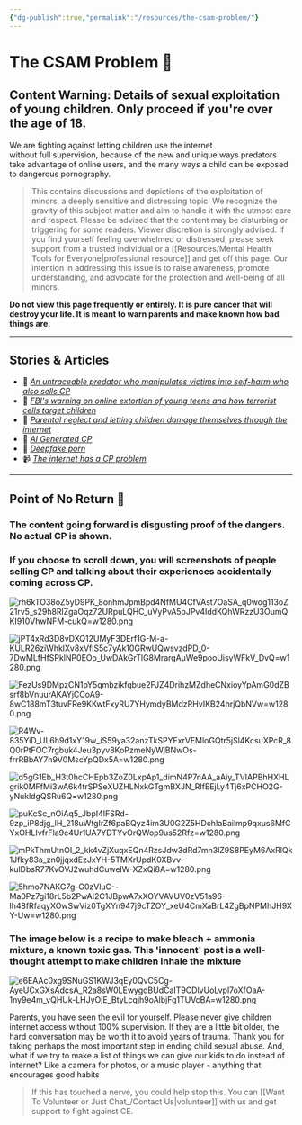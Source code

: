 ```yaml
---
{"dg-publish":true,"permalink":"/resources/the-csam-problem/"}
---
```


# The CSAM Problem 🦋

## Content Warning: Details of sexual exploitation of young children. Only proceed if you're over the age of 18.

We are fighting against letting children use the internet without full supervision, because of the new and unique ways predators take advantage of online users, and the many ways a child can be exposed to dangerous pornography.

> This contains discussions and depictions of the exploitation of minors, a deeply sensitive and distressing topic. We recognize the gravity of this subject matter and aim to handle it with the utmost care and respect. Please be advised that the content may be disturbing or triggering for some readers. Viewer discretion is strongly advised. If you find yourself feeling overwhelmed or distressed, please seek support from a trusted individual or a [[Resources/Mental Health Tools for Everyone\|professional resource]] and get off this page. Our intention in addressing this issue is to raise awareness, promote understanding, and advocate for the protection and well-being of all minors. 

**Do not view this page frequently or entirely. It is pure cancer that will destroy your life. It is meant to warn parents and make known how bad things are.**

---
## Stories & Articles

- 📖 *[An untraceable predator who manipulates victims into self-harm who also sells CP](https://docs.google.com/document/d/1ajeAM9wI4LRpr7paxqMZoDb84Aup650lVprhFgiMA-Y/edit?usp=sharing)* 
- 📰 *[FBI's warning on online extortion of young teens and how terrorist cells target children](https://www.ic3.gov/PSA/2023/PSA230912)*
- 📰 *[Parental neglect and letting children damage themselves through the internet](https://safekidsthrive.org/the-report/introduction/other-warning-signs/)*
- 📰 *[AI Generated CP](https://www.wired.com/story/generative-ai-images-child-sexual-abuse/)*
- 📰 *[Deepfake porn](https://www.dazeddigital.com/science-tech/article/55926/1/inside-the-disturbing-rise-of-deepfake-porn)*
- 📹 *[The internet has a CP problem](https://youtu.be/6g9B8oBjf14)*

---
## Point of No Return 🛑

### The content going forward is disgusting proof of the dangers. No actual CP is shown.

### If you choose to scroll down, you will screenshots of people selling CP and talking about their experiences accidentally coming across CP.

![rh6kTO38oZ5yD9PK_8onhmJpmBpd4NfMU4CfVAst7OaSA_q0wog113oZ21rv5_s29h8RlZgaOqz72URpuLQHC_uVyPvA5pJPv4IddKQhWRzzU3OumQKI910VhwNFM-cukQ=w1280.png](/img/user/images/rh6kTO38oZ5yD9PK_8onhmJpmBpd4NfMU4CfVAst7OaSA_q0wog113oZ21rv5_s29h8RlZgaOqz72URpuLQHC_uVyPvA5pJPv4IddKQhWRzzU3OumQKI910VhwNFM-cukQ=w1280.png)

![jPT4xRd3D8vDXQ12UMyF3DErf1G-M-a-KULR26ziWhklXv8xVflS5c7yAk10GRwUQwsvzdPD_0-7DwMLfHfSPklNP0EOo_UwDAkGrTlG8MrargAuWe9pooUisyWFkV_DvQ=w1280.png](/img/user/images/jPT4xRd3D8vDXQ12UMyF3DErf1G-M-a-KULR26ziWhklXv8xVflS5c7yAk10GRwUQwsvzdPD_0-7DwMLfHfSPklNP0EOo_UwDAkGrTlG8MrargAuWe9pooUisyWFkV_DvQ=w1280.png)

![FezUs9DMpzCN1pY5qmbzikfqbue2FJZ4DrihzMZdheCNxioyYpAmG0dZBsrf8bVnuurAKAYjCCoA9-8wC188mT3tuvFRe9KKwtFxyRU7YHymdyBMdzRHvIKB24hrjQbNVw=w1280.png](/img/user/images/FezUs9DMpzCN1pY5qmbzikfqbue2FJZ4DrihzMZdheCNxioyYpAmG0dZBsrf8bVnuurAKAYjCCoA9-8wC188mT3tuvFRe9KKwtFxyRU7YHymdyBMdzRHvIKB24hrjQbNVw=w1280.png)

![R4Wv-835YiD_UL6h9d1xY19w_iS59ya32anzTkSPYFxrVEMloGQtr5jSl4KcsuXPcR_8Q0rPtFOC7rgbuk4Jeu3pyv8KoPzmeNyWjBNwOs-frrRBbAY7h9V0MscYpQDx5A=w1280.png](/img/user/images/R4Wv-835YiD_UL6h9d1xY19w_iS59ya32anzTkSPYFxrVEMloGQtr5jSl4KcsuXPcR_8Q0rPtFOC7rgbuk4Jeu3pyv8KoPzmeNyWjBNwOs-frrRBbAY7h9V0MscYpQDx5A=w1280.png)

![d5gG1Eb_H3t0hcCHEpb3ZoZ0LxpAp1_dimN4P7nAA_aAiy_TVIAPBhHXHLgrik0MFfMi3wA6k4trSPSeXUZHLNxkGTgmBXJN_RIfEEjLy4Tj6xPCHO2G-yNukldgQSRu6Q=w1280.png](/img/user/images/d5gG1Eb_H3t0hcCHEpb3ZoZ0LxpAp1_dimN4P7nAA_aAiy_TVIAPBhHXHLgrik0MFfMi3wA6k4trSPSeXUZHLNxkGTgmBXJN_RIfEEjLy4Tj6xPCHO2G-yNukldgQSRu6Q=w1280.png)

![puKcSc_nOiAq5_JbpI4IFSRd-9zp_iP8djg_lH_218uWtgIrZf6paBQyz4im3U0G2Z5HDchIaBailmp9qxus6MfCYxOHLIvfrFla9c4Ur1UA7YDTYvOrQWop9us52Rfz=w1280.png](/img/user/images/puKcSc_nOiAq5_JbpI4IFSRd-9zp_iP8djg_lH_218uWtgIrZf6paBQyz4im3U0G2Z5HDchIaBailmp9qxus6MfCYxOHLIvfrFla9c4Ur1UA7YDTYvOrQWop9us52Rfz=w1280.png)

![mPkThmUtnOI_2_kk4vZjXuqxEQn4RzsJdw3dRd7mn3lZ9S8PEyM6AxRlQk1Jfky83a_zn0jjqxdEzJxYH-5TMXrUpdK0XBvv-kulDbsR77KvOVJ2wuhdCuwelW-XZxQi8A=w1280.png](/img/user/images/mPkThmUtnOI_2_kk4vZjXuqxEQn4RzsJdw3dRd7mn3lZ9S8PEyM6AxRlQk1Jfky83a_zn0jjqxdEzJxYH-5TMXrUpdK0XBvv-kulDbsR77KvOVJ2wuhdCuwelW-XZxQi8A=w1280.png)

![5hmo7NAKG7g-G0zVluC--Ma0Pz7gi18rL5b2PwAI2C1JBpwA7xXOYVAVUV0zV51a96-lh48fRfaqyXOwSwViz0TgXYn947j9cTZOY_xeU4CmXaBrL4ZgBpNPMhJH9XY-Uw=w1280.png](/img/user/images/5hmo7NAKG7g-G0zVluC--Ma0Pz7gi18rL5b2PwAI2C1JBpwA7xXOYVAVUV0zV51a96-lh48fRfaqyXOwSwViz0TgXYn947j9cTZOY_xeU4CmXaBrL4ZgBpNPMhJH9XY-Uw=w1280.png)

### The image below is a recipe to make bleach + ammonia mixture, a known toxic gas. This 'innocent' post is a well-thought attempt to make children inhale the mixture

![e6EAAc0xg9SNuGS1KWJ3qEy0QvC5Cg-AyeUCxGXsAdcsA_R2a8sW0LEwygdBUdCaIT9CDlvUoLvpl7oXfOaA-1ny9e4m_vQHUk-LHJyOjE_BtyLcqjh9oAlbjFg1TUVcBA=w1280.png](/img/user/images/e6EAAc0xg9SNuGS1KWJ3qEy0QvC5Cg-AyeUCxGXsAdcsA_R2a8sW0LEwygdBUdCaIT9CDlvUoLvpl7oXfOaA-1ny9e4m_vQHUk-LHJyOjE_BtyLcqjh9oAlbjFg1TUVcBA=w1280.png)

Parents, you have seen the evil for yourself. Please never give children internet access without 100% supervision. If they are a little bit older, the hard conversation may be worth it to avoid years of trauma. Thank you for taking perhaps the most important step in ending child sexual abuse. And, what if we try to make a list of things we can give our kids to do instead of internet? Like a camera for photos, or a music player - anything that encourages good habits

> If this has touched a nerve, you could help stop this. You can [[Want To Volunteer or Just Chat_/Contact Us\|volunteer]] with us and get support to fight against CE.